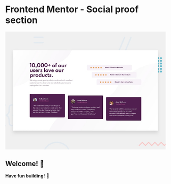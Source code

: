 # Frontend Mentor - Social proof section

![Design preview for the Social proof section coding challenge](./design/desktop-preview.jpg)

## Welcome! 👋


**Have fun building!** 🚀
